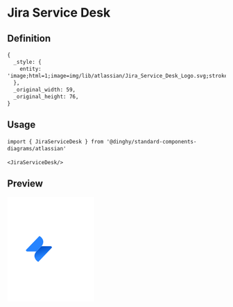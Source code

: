 # Jira Service Desk

## Definition

```
{
  _style: { 
    entity: 'image;html=1;image=img/lib/atlassian/Jira_Service_Desk_Logo.svg;strokeColor=none;',
  },
  _original_width: 59,
  _original_height: 76,
}
```

## Usage

```
import { JiraServiceDesk } from '@dinghy/standard-components-diagrams/atlassian'

<JiraServiceDesk/>
```

## Preview

<img src="./jira-service-desk.png" width="200"/>
